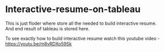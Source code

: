 # Interactive-resume-on-tableau

This is just floder where store all the needed to build interactive resume. 
And end result of tableau is stored here.

To see exactly how to build interactive resume watch this youtube video - https://youtu.be/m8vRDXo59Sk

